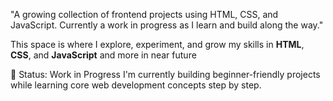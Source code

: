 "A growing collection of frontend projects using HTML, CSS, and JavaScript. Currently a work in progress as I learn and build along the way."

This space is where I explore, experiment, and grow my skills in **HTML**, **CSS**, and **JavaScript** and more in near future

🚧 Status: Work in Progress
I'm currently building beginner-friendly projects while learning core web development concepts step by step.

